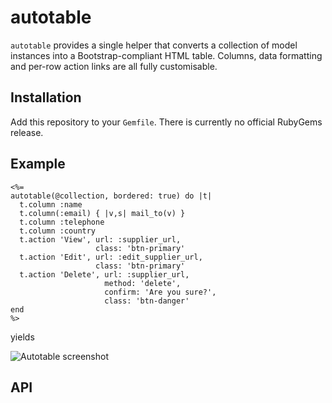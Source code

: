 # autotable

`autotable` provides a single helper that converts a collection of model instances into a Bootstrap-compliant HTML table. Columns, data formatting and per-row action links are all fully customisable.

## Installation

Add this repository to your `Gemfile`. There is currently no official RubyGems release.

## Example

    <%=
    autotable(@collection, bordered: true) do |t|
      t.column :name
      t.column(:email) { |v,s| mail_to(v) }
      t.column :telephone
      t.column :country
      t.action 'View', url: :supplier_url,
                       class: 'btn-primary'
      t.action 'Edit', url: :edit_supplier_url,
                       class: 'btn-primary'
      t.action 'Delete', url: :supplier_url,
                         method: 'delete',
                         confirm: 'Are you sure?',
                         class: 'btn-danger'
    end
    %>

yields

![Autotable screenshot](https://raw.github.com/jaz303/autotable/master/screenshot.png)

## API


